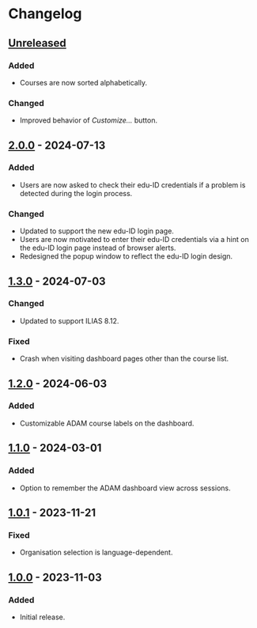 # Changelog

## [Unreleased]

### Added

- Courses are now sorted alphabetically.

### Changed

- Improved behavior of *Customize…* button.

## [2.0.0] - 2024-07-13

### Added

- Users are now asked to check their edu-ID credentials if a problem is detected during the login process.

### Changed

- Updated to support the new edu-ID login page.
- Users are now motivated to enter their edu-ID credentials via a hint on the edu-ID login page instead of browser alerts.
- Redesigned the popup window to reflect the edu-ID login design.

## [1.3.0] - 2024-07-03

### Changed

- Updated to support ILIAS 8.12.

### Fixed

- Crash when visiting dashboard pages other than the course list.

## [1.2.0] - 2024-06-03

### Added

- Customizable ADAM course labels on the dashboard.

## [1.1.0] - 2024-03-01

### Added

- Option to remember the ADAM dashboard view across sessions.

## [1.0.1] - 2023-11-21

### Fixed

- Organisation selection is language-dependent.

## [1.0.0] - 2023-11-03

### Added

- Initial release.

[Unreleased]: https://github.com/thechnet/adamatic/compare/v2.0.0...HEAD
[2.0.0]: https://github.com/thechnet/adamatic/compare/v1.3.0...v2.0.0
[1.3.0]: https://github.com/thechnet/adamatic/compare/v1.2.0...v1.3.0
[1.2.0]: https://github.com/thechnet/adamatic/compare/v1.1.0...v1.2.0
[1.1.0]: https://github.com/thechnet/adamatic/compare/v1.0.1...v1.1.0
[1.0.1]: https://github.com/thechnet/adamatic/compare/v1.0.0...v1.0.1
[1.0.0]: https://github.com/thechnet/adamatic/tree/v1.0.0
